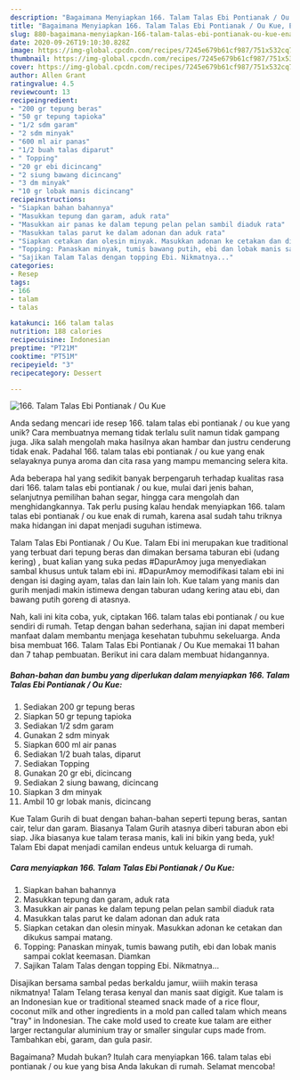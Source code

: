 ```yaml
---
description: "Bagaimana Menyiapkan 166. Talam Talas Ebi Pontianak / Ou Kue, Enak"
title: "Bagaimana Menyiapkan 166. Talam Talas Ebi Pontianak / Ou Kue, Enak"
slug: 880-bagaimana-menyiapkan-166-talam-talas-ebi-pontianak-ou-kue-enak
date: 2020-09-26T19:10:30.828Z
image: https://img-global.cpcdn.com/recipes/7245e679b61cf987/751x532cq70/166-talam-talas-ebi-pontianak-ou-kue-foto-resep-utama.jpg
thumbnail: https://img-global.cpcdn.com/recipes/7245e679b61cf987/751x532cq70/166-talam-talas-ebi-pontianak-ou-kue-foto-resep-utama.jpg
cover: https://img-global.cpcdn.com/recipes/7245e679b61cf987/751x532cq70/166-talam-talas-ebi-pontianak-ou-kue-foto-resep-utama.jpg
author: Allen Grant
ratingvalue: 4.5
reviewcount: 13
recipeingredient:
- "200 gr tepung beras"
- "50 gr tepung tapioka"
- "1/2 sdm garam"
- "2 sdm minyak"
- "600 ml air panas"
- "1/2 buah talas diparut"
- " Topping"
- "20 gr ebi dicincang"
- "2 siung bawang dicincang"
- "3 dm minyak"
- "10 gr lobak manis dicincang"
recipeinstructions:
- "Siapkan bahan bahannya"
- "Masukkan tepung dan garam, aduk rata"
- "Masukkan air panas ke dalam tepung pelan pelan sambil diaduk rata"
- "Masukkan talas parut ke dalam adonan dan aduk rata"
- "Siapkan cetakan dan olesin minyak. Masukkan adonan ke cetakan dan dikukus sampai matang."
- "Topping: Panaskan minyak, tumis bawang putih, ebi dan lobak manis sampai coklat keemasan. Diamkan"
- "Sajikan Talam Talas dengan topping Ebi. Nikmatnya..."
categories:
- Resep
tags:
- 166
- talam
- talas

katakunci: 166 talam talas 
nutrition: 188 calories
recipecuisine: Indonesian
preptime: "PT21M"
cooktime: "PT51M"
recipeyield: "3"
recipecategory: Dessert

---
```



![166. Talam Talas Ebi Pontianak / Ou Kue](https://img-global.cpcdn.com/recipes/7245e679b61cf987/751x532cq70/166-talam-talas-ebi-pontianak-ou-kue-foto-resep-utama.jpg)

Anda sedang mencari ide resep 166. talam talas ebi pontianak / ou kue yang unik? Cara membuatnya memang tidak terlalu sulit namun tidak gampang juga. Jika salah mengolah maka hasilnya akan hambar dan justru cenderung tidak enak. Padahal 166. talam talas ebi pontianak / ou kue yang enak selayaknya punya aroma dan cita rasa yang mampu memancing selera kita.

Ada beberapa hal yang sedikit banyak berpengaruh terhadap kualitas rasa dari 166. talam talas ebi pontianak / ou kue, mulai dari jenis bahan, selanjutnya pemilihan bahan segar, hingga cara mengolah dan menghidangkannya. Tak perlu pusing kalau hendak menyiapkan 166. talam talas ebi pontianak / ou kue enak di rumah, karena asal sudah tahu triknya maka hidangan ini dapat menjadi suguhan istimewa.

Talam Talas Ebi Pontianak / Ou Kue. Talam Ebi ini merupakan kue traditional yang terbuat dari tepung beras dan dimakan bersama taburan ebi (udang kering) , buat kalian yang suka pedas #DapurAmoy juga menyediakan sambal khusus untuk talam ebi ini. #DapurAmoy memodifikasi talam ebi ini dengan isi daging ayam, talas dan lain lain loh. Kue talam yang manis dan gurih menjadi makin istimewa dengan taburan udang kering atau ebi, dan bawang putih goreng di atasnya.


Nah, kali ini kita coba, yuk, ciptakan 166. talam talas ebi pontianak / ou kue sendiri di rumah. Tetap dengan bahan sederhana, sajian ini dapat memberi manfaat dalam membantu menjaga kesehatan tubuhmu sekeluarga. Anda bisa membuat 166. Talam Talas Ebi Pontianak / Ou Kue memakai 11 bahan dan 7 tahap pembuatan. Berikut ini cara dalam membuat hidangannya.

<!--inarticleads1-->

##### Bahan-bahan dan bumbu yang diperlukan dalam menyiapkan 166. Talam Talas Ebi Pontianak / Ou Kue:

1. Sediakan 200 gr tepung beras
1. Siapkan 50 gr tepung tapioka
1. Sediakan 1/2 sdm garam
1. Gunakan 2 sdm minyak
1. Siapkan 600 ml air panas
1. Sediakan 1/2 buah talas, diparut
1. Sediakan  Topping
1. Gunakan 20 gr ebi, dicincang
1. Sediakan 2 siung bawang, dicincang
1. Siapkan 3 dm minyak
1. Ambil 10 gr lobak manis, dicincang


Kue Talam Gurih di buat dengan bahan-bahan seperti tepung beras, santan cair, telur dan garam. Biasanya Talam Gurih atasnya diberi taburan abon ebi siap. Jika biasanya kue talam terasa manis, kali ini bikin yang beda, yuk! Talam Ebi dapat menjadi camilan endeus untuk keluarga di rumah. 

<!--inarticleads2-->

##### Cara menyiapkan 166. Talam Talas Ebi Pontianak / Ou Kue:

1. Siapkan bahan bahannya
1. Masukkan tepung dan garam, aduk rata
1. Masukkan air panas ke dalam tepung pelan pelan sambil diaduk rata
1. Masukkan talas parut ke dalam adonan dan aduk rata
1. Siapkan cetakan dan olesin minyak. Masukkan adonan ke cetakan dan dikukus sampai matang.
1. Topping: Panaskan minyak, tumis bawang putih, ebi dan lobak manis sampai coklat keemasan. Diamkan
1. Sajikan Talam Talas dengan topping Ebi. Nikmatnya...


Disajikan bersama sambal pedas berkaldu jamur, wiiih makin terasa nikmatnya! Talam Telang terasa kenyal dan manis saat digigit. Kue talam is an Indonesian kue or traditional steamed snack made of a rice flour, coconut milk and other ingredients in a mold pan called talam which means &#34;tray&#34; in Indonesian. The cake mold used to create kue talam are either larger rectangular aluminium tray or smaller singular cups made from. Tambahkan ebi, garam, dan gula pasir. 

Bagaimana? Mudah bukan? Itulah cara menyiapkan 166. talam talas ebi pontianak / ou kue yang bisa Anda lakukan di rumah. Selamat mencoba!
